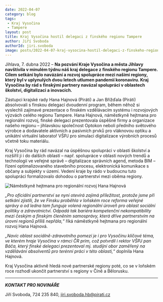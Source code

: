 ```yaml
---
date: 2022-04-07
category: blog
tags:
 - Kraj Vysočina
 - Tampere
layout: post
title: Kraj Vysočina hostil delegaci z finského regionu Tampere
author: Jiří Svoboda
authorId: jiri.svoboda
image: posts/2022-04-07-kraj-vysocina-hostil-delegaci-z-finskeho-regionu-tampere.jpg
---
```


Jihlava, 7. dubna 2022 – **Na pozvání Kraje Vysočina a města Jihlavy navštívila v minulém týdnu náš kraj delegace z finského regionu Tampere. Cílem setkání bylo navázání a rozvoj spolupráce mezi našimi regiony, který byl v uplynulých dvou letech utlumen pandemií koronaviru. Kraj Vysočina by rád s finskými partnery navázal spolupráci v oblastech školství, digitalizaci a inovacích.**

Zástupci krajské rady Hana Hajnová (Piráti) a Jan Břížďala (Piráti) absolvovali s finskou delegací dvoudenní program, během něhož si vyslechli zajímavé prezentace o finském vzdělávacím systému i rozvojových výzvách celého regionu Tampere. Hana Hajnová, náměstkyně hejtmana pro regionální rozvoj, finské delegaci prezentovala úspěšné firmy a organizace našeho regionu – jihlavskou společnost Optokon neboli předního světového výrobce a dodavatele aktivních a pasivních prvků pro vláknovou optiku a unikátní virtuální laboratoř VŠPJ pro simulaci digitalizace výrobních procesů včetně toku materiálu.

Kraj Vysočina by rád navázal na úspěšnou spolupráci v oblasti školství a rozšířil ji i do dalších oblastí – např. spolupráce v oblasti nových trendů a technologií ve veřejné správě – digitalizace správních agend, metoda BIM – řízení optimalizovaného stavebního procesu, elektronická komunikace s občany a subjekty v území. Vedení kraje by rádo v budoucnu tuto spolupráci formalizovalo dohodou o partnerství mezi oběma regiony.

![Náměstkyně hejtmana pro regionální rozvoj Hana Hajnová](https://a.pirati.cz/vysocina/img/posts/2022-04-07-kraj-vysocina-hostil-delegaci-z-finskeho-regionu-tampere-optokon.jpg)

*„Pro oficiální partnerství se nyní otevírá zajímá příležitost, protože jsme při setkání zjistili, že ve Finsku proběhla v loňském roce reforma veřejné správy a od ledna tam funguje volená regionální úroveň pro oblast sociální politiky a zdravotnictví. Odpadá tak bariéra kompetenční nekompatibility mezi českým a finským členěním samosprávy, která dříve partnerstvím na úrovni regionů příliš nepřála,“* říká náměstkyně hejtmana pro regionální rozvoj Hana Hajnová.

*„Navíc oblast sociálně-zdravotního pomezí je i pro Vysočinu klíčové téma, ve kterém hraje Vysočina v rámci ČR prim, což potvrdil i rektor VŠPJ pan Báča, který finské delegaci prezentoval mj. studijní obor zaměřený na vzdělávání absolventů pro terénní práci v této oblasti,“* doplnila Hana Hajnová.

Kraj Vysočina aktivně hledá nové partnerské regiony poté, co se v loňském roce rozhodl ukončit partnerství s regiony v Číně a Bělorusku.

---

***KONTAKT PRO NOVINÁŘE*** 

Jiří Svoboda, 724 235 840, <jiri.svoboda.hb@pirati.cz>
